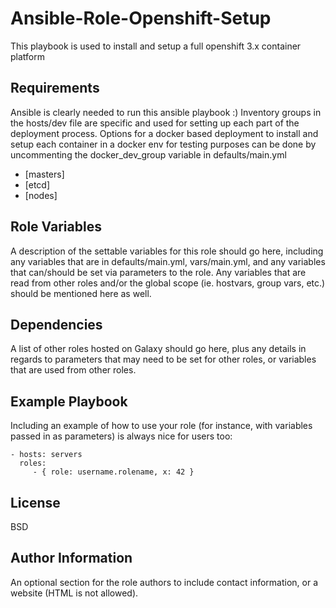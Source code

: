 Ansible-Role-Openshift-Setup
=========

This playbook is used to install and setup a full openshift 3.x container platform

Requirements
------------
Ansible is clearly needed to run this ansible playbook :)
Inventory groups in the hosts/dev file are specific and used for setting
up each part of the deployment process. Options for a docker based deployment
to install and setup each container in a docker env for testing purposes can be done by uncommenting the docker_dev_group variable in defaults/main.yml

* [masters]
* [etcd]
* [nodes]


Role Variables
--------------

A description of the settable variables for this role should go here, including any variables that are in defaults/main.yml, vars/main.yml, and any variables that can/should be set via parameters to the role. Any variables that are read from other roles and/or the global scope (ie. hostvars, group vars, etc.) should be mentioned here as well.

Dependencies
------------

A list of other roles hosted on Galaxy should go here, plus any details in regards to parameters that may need to be set for other roles, or variables that are used from other roles.

Example Playbook
----------------

Including an example of how to use your role (for instance, with variables passed in as parameters) is always nice for users too:

    - hosts: servers
      roles:
         - { role: username.rolename, x: 42 }

License
-------

BSD

Author Information
------------------

An optional section for the role authors to include contact information, or a website (HTML is not allowed).
